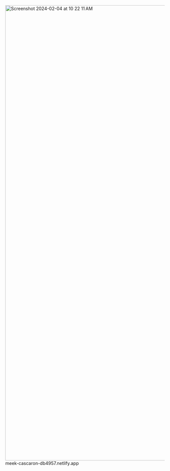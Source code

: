 <img width="1440" alt="Screenshot 2024-02-04 at 10 22 11 AM" src="https://github.com/anushadk13/codesoft_tribute/assets/122234698/d988321e-fc1c-45f3-9a40-ae361e911bf8">
meek-cascaron-db4957.netlify.app
